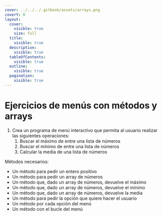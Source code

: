 ```yaml
---
cover: ../../../.gitbook/assets/arrays.png
coverY: 0
layout:
  cover:
    visible: true
    size: full
  title:
    visible: true
  description:
    visible: true
  tableOfContents:
    visible: true
  outline:
    visible: true
  pagination:
    visible: true
---
```


# Ejercicios de menús con métodos y arrays

1. Crea un programa de menú interactivo que permita al usuario realizar las siguientes operaciones:
   1. Buscar el máximo de entre una lista de números
   2. Buscar el mínimo de entre una lista de números
   3. Calcular la media de una lista de números

Métodos necesarios:

* Un método para pedir un entero positivo
* Un método para pedir un array de números
* Un método que, dado un array de números, devuelve el máximo
* Un método que, dado un array de números, devuelve el mínimo
* Un método que, dado un array de números, devuelve la media
* Un método para pedir la opción que quiere hacer el usuario
* Un método por cada opción del menú
* Un método con el bucle del menú

